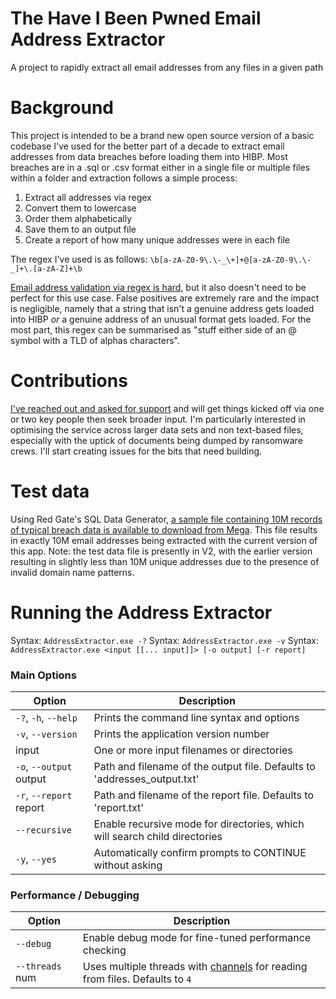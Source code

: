 # The Have I Been Pwned Email Address Extractor
A project to rapidly extract all email addresses from any files in a given path

# Background

This project is intended to be a brand new open source version of a basic codebase I've used for the better part of a decade to extract email addresses from data breaches before loading them into HIBP. Most breaches are in a .sql or .csv format either in a single file or multiple files within a folder and extraction follows a simple process:

1. Extract all addresses via regex
2. Convert them to lowercase
3. Order them alphabetically
4. Save them to an output file
5. Create a report of how many unique addresses were in each file

The regex I've used is as follows: `\b[a-zA-Z0-9\.\-_\+]+@[a-zA-Z0-9\.\-_]+\.[a-zA-Z]+\b`

[Email address validation via regex is hard](https://www.troyhunt.com/dont-trust-net-web-forms-email-regex/), but it also doesn't need to be perfect for this use case. False positives are extremely rare and the impact is negligible, namely that a string that isn't a genuine address gets loaded into HIBP *or* a genuine address of an unusual format gets loaded. For the most part, this regex can be summarised as "stuff either side of an @ symbol with a TLD of alphas characters".

# Contributions

[I've reached out and asked for support](https://twitter.com/troyhunt/status/1637966167548780544) and will get things kicked off via one or two key people then seek broader input. I'm particularly interested in optimising the service across larger data sets and non text-based files, especially with the uptick of documents being dumped by ransomware crews. I'll start creating issues for the bits that need building.

# Test data

Using Red Gate's SQL Data Generator, [a sample file containing 10M records of typical breach data is available to download from Mega](https://mega.nz/file/Xk91ETzb#UYklfa84pLs5OzrysEGNFVMbFb5OC0KU7rlnugF_Aps). This file results in exactly 10M email addresses being extracted with the current version of this app. Note: the test data file is presently in V2, with the earlier version resulting in slightly less than 10M unique addresses due to the presence of invalid domain name patterns.

# Running the Address Extractor

Syntax: `AddressExtractor.exe -?`
Syntax: `AddressExtractor.exe -v`
Syntax: `AddressExtractor.exe <input [[... input]]> [-o output] [-r report]`

### Main Options

| Option                  | Description                                                               |
|-------------------------|---------------------------------------------------------------------------|
| `-?`, `-h`, `--help`    | Prints the command line syntax and options                                |
| `-v`, `--version`       | Prints the application version number                                     |
| input                   | One or more input filenames or directories                                |
| `-o`, `--output` output | Path and filename of the output file. Defaults to 'addresses_output.txt'  |
| `-r`, `--report` report | Path and filename of the report file. Defaults to 'report.txt'            |
| `--recursive`           | Enable recursive mode for directories, which will search child directories |
| `-y`, `--yes`           | Automatically confirm prompts to CONTINUE without asking                  |

### Performance / Debugging

| Option          | Description                                                                                                                                      |
|-----------------|--------------------------------------------------------------------------------------------------------------------------------------------------|
| `--debug`       | Enable debug mode for fine-tuned performance checking                                                                                            |
| `--threads` num | Uses multiple threads with [channels](https://learn.microsoft.com/en-us/dotnet/core/extensions/channels) for reading from files. Defaults to `4` |
